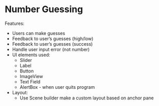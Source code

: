 # Number Guessing

Features:

- Users can make guesses
- Feedback to user’s guesses (high/low)
- Feedback to user’s guesses (success)
- Handle user input error (not number)
- UI elements used:
  - Slider
  - Label
  - Button
  - ImageView
  - Text Field
  - AlertBox - when user quits program
- Layout:
  - Use Scene builder make a custom layout based on anchor pane
